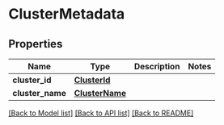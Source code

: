 # ClusterMetadata

## Properties
Name | Type | Description | Notes
------------ | ------------- | ------------- | -------------
**cluster_id** | [**ClusterId**](ClusterId.md) |  | 
**cluster_name** | [**ClusterName**](ClusterName.md) |  | 

[[Back to Model list]](../README.md#documentation-for-models) [[Back to API list]](../README.md#documentation-for-api-endpoints) [[Back to README]](../README.md)

